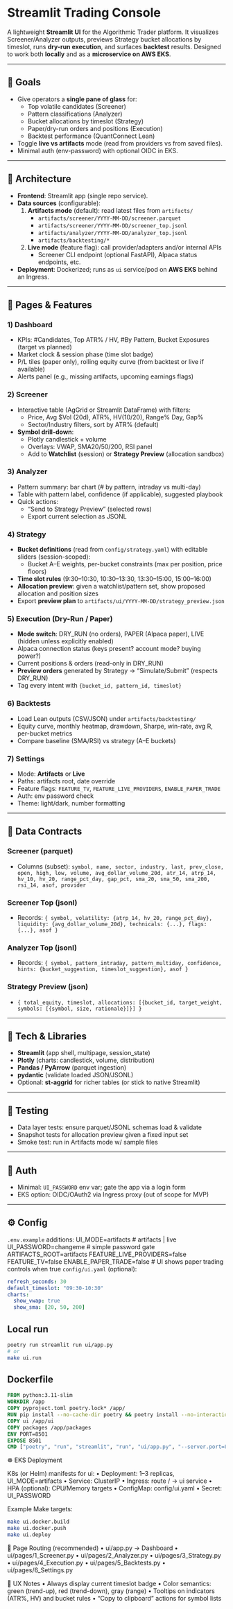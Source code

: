 # Streamlit Trading Console

A lightweight **Streamlit UI** for the Algorithmic Trader platform. It visualizes Screener/Analyzer outputs, previews Strategy bucket allocations by timeslot, runs **dry-run execution**, and surfaces **backtest** results. Designed to work both **locally** and as a **microservice on AWS EKS**.

---

## 🎯 Goals
- Give operators a **single pane of glass** for:
  - Top volatile candidates (Screener)
  - Pattern classifications (Analyzer)
  - Bucket allocations by timeslot (Strategy)
  - Paper/dry-run orders and positions (Execution)
  - Backtest performance (QuantConnect Lean)
- Toggle **live vs artifacts** mode (read from providers vs from saved files).
- Minimal auth (env-password) with optional OIDC in EKS.

---

## 🧱 Architecture
- **Frontend**: Streamlit app (single repo service).
- **Data sources** (configurable):
  1. **Artifacts mode** (default): read latest files from `artifacts/`
     - `artifacts/screener/YYYY-MM-DD/screener.parquet`
     - `artifacts/screener/YYYY-MM-DD/screener_top.jsonl`
     - `artifacts/analyzer/YYYY-MM-DD/analyzer_top.jsonl`
     - `artifacts/backtesting/*`
  2. **Live mode** (feature flag): call provider/adapters and/or internal APIs
     - Screener CLI endpoint (optional FastAPI), Alpaca status endpoints, etc.
- **Deployment**: Dockerized; runs as `ui` service/pod on **AWS EKS** behind an Ingress.

---

## 📄 Pages & Features

### 1) **Dashboard**
- KPIs: #Candidates, Top ATR% / HV, #By Pattern, Bucket Exposures (target vs planned)
- Market clock & session phase (time slot badge)
- P/L tiles (paper only), rolling equity curve (from backtest or live if available)
- Alerts panel (e.g., missing artifacts, upcoming earnings flags)

### 2) **Screener**
- Interactive table (AgGrid or Streamlit DataFrame) with filters:
  - Price, Avg $Vol (20d), ATR%, HV(10/20), Range% Day, Gap%
  - Sector/Industry filters, sort by ATR% (default)
- **Symbol drill-down**:
  - Plotly candlestick + volume
  - Overlays: VWAP, SMA20/50/200, RSI panel
  - Add to **Watchlist** (session) or **Strategy Preview** (allocation sandbox)

### 3) **Analyzer**
- Pattern summary: bar chart (# by pattern, intraday vs multi-day)
- Table with pattern label, confidence (if applicable), suggested playbook
- Quick actions:
  - “Send to Strategy Preview” (selected rows)
  - Export current selection as JSONL

### 4) **Strategy**
- **Bucket definitions** (read from `config/strategy.yaml`) with editable sliders (session-scoped):
  - Bucket A–E weights, per-bucket constraints (max per position, price floors)
- **Time slot rules** (9:30–10:30, 10:30–13:30, 13:30–15:00, 15:00–16:00)
- **Allocation preview**: given a watchlist/pattern set, show proposed allocation and position sizes
- Export **preview plan** to `artifacts/ui/YYYY-MM-DD/strategy_preview.json`

### 5) **Execution (Dry-Run / Paper)**
- **Mode switch**: DRY_RUN (no orders), PAPER (Alpaca paper), LIVE (hidden unless explicitly enabled)
- Alpaca connection status (keys present? account mode? buying power?)
- Current positions & orders (read-only in DRY_RUN)
- **Preview orders** generated by Strategy -> “Simulate/Submit” (respects DRY_RUN)
- Tag every intent with `{bucket_id, pattern_id, timeslot}`

### 6) **Backtests**
- Load Lean outputs (CSV/JSON) under `artifacts/backtesting/`
- Equity curve, monthly heatmap, drawdown, Sharpe, win-rate, avg R, per-bucket metrics
- Compare baseline (SMA/RSI) vs strategy (A–E buckets)

### 7) **Settings**
- Mode: **Artifacts** or **Live**
- Paths: artifacts root, date override
- Feature flags: `FEATURE_TV`, `FEATURE_LIVE_PROVIDERS`, `ENABLE_PAPER_TRADE`
- Auth: env password check
- Theme: light/dark, number formatting

---

## 🔌 Data Contracts

### Screener (parquet)
- Columns (subset): `symbol, name, sector, industry, last, prev_close, open, high, low, volume, avg_dollar_volume_20d, atr_14, atrp_14, hv_10, hv_20, range_pct_day, gap_pct, sma_20, sma_50, sma_200, rsi_14, asof, provider`

### Screener Top (jsonl)
- Records: `{ symbol, volatility: {atrp_14, hv_20, range_pct_day}, liquidity: {avg_dollar_volume_20d}, technicals: {...}, flags: {...}, asof }`

### Analyzer Top (jsonl)
- Records: `{ symbol, pattern_intraday, pattern_multiday, confidence, hints: {bucket_suggestion, timeslot_suggestion}, asof }`

### Strategy Preview (json)
- `{ total_equity, timeslot, allocations: [{bucket_id, target_weight, symbols: [{symbol, size, rationale}]}] }`

---

## 🧰 Tech & Libraries
- **Streamlit** (app shell, multipage, session_state)
- **Plotly** (charts: candlestick, volume, distribution)
- **Pandas / PyArrow** (parquet ingestion)
- **pydantic** (validate loaded JSON/JSONL)
- Optional: **st-aggrid** for richer tables (or stick to native Streamlit)

---

## 🧪 Testing
- Data layer tests: ensure parquet/JSONL schemas load & validate
- Snapshot tests for allocation preview given a fixed input set
- Smoke test: run in Artifacts mode w/ sample files

---

## 🔐 Auth
- Minimal: `UI_PASSWORD` env var; gate the app via a login form
- EKS option: OIDC/OAuth2 via Ingress proxy (out of scope for MVP)

---

## ⚙️ Config
`.env.example` additions:
UI_MODE=artifacts            # artifacts | live
UI_PASSWORD=changeme         # simple password gate
ARTIFACTS_ROOT=artifacts
FEATURE_LIVE_PROVIDERS=false
FEATURE_TV=false
ENABLE_PAPER_TRADE=false     # UI shows paper trading controls when true
`config/ui.yaml` (optional):
```yaml
refresh_seconds: 30
default_timeslot: "09:30-10:30"
charts:
  show_vwap: true
  show_sma: [20, 50, 200]
```


## Local run 
```bash
poetry run streamlit run ui/app.py
# or
make ui.run
```

## Dockerfile
```dockerfile
FROM python:3.11-slim
WORKDIR /app
COPY pyproject.toml poetry.lock* /app/
RUN pip install --no-cache-dir poetry && poetry install --no-interaction --no-ansi
COPY ui /app/ui
COPY packages /app/packages
ENV PORT=8501
EXPOSE 8501
CMD ["poetry", "run", "streamlit", "run", "ui/app.py", "--server.port=8501", "--server.address=0.0.0.0"]
```

☸️ EKS Deployment

K8s (or Helm) manifests for ui:
	•	Deployment: 1–3 replicas, UI_MODE=artifacts
	•	Service: ClusterIP
	•	Ingress: route / → ui service
	•	HPA (optional): CPU/Memory targets
	•	ConfigMap: config/ui.yaml
	•	Secret: UI_PASSWORD

Example Make targets:


```bash
make ui.docker.build
make ui.docker.push
make ui.deploy
```

🧭 Page Routing (recommended)
	•	ui/app.py → Dashboard
	•	ui/pages/1_Screener.py
	•	ui/pages/2_Analyzer.py
	•	ui/pages/3_Strategy.py
	•	ui/pages/4_Execution.py
	•	ui/pages/5_Backtests.py
	•	ui/pages/6_Settings.py


📝 UX Notes
	•	Always display current timeslot badge
	•	Color semantics: green (trend-up), red (trend-down), gray (range)
	•	Tooltips on indicators (ATR%, HV) and bucket rules
	•	“Copy to clipboard” actions for symbol lists